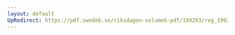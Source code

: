 ```yaml
---
layout: default
UpRedirect: https://pdf.swedeb.se/riksdagen-volumeG-pdf/199293/reg_199293/reg_199293_0089.pdf
---
```

